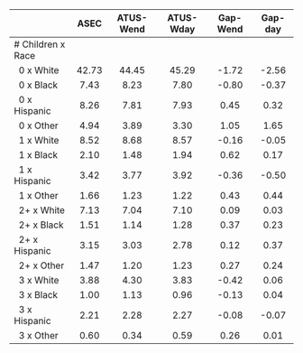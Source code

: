
|                      |         ASEC |    ATUS-Wend |    ATUS-Wday |     Gap-Wend |      Gap-day |
| -------------------- | :----------: | :----------: | :----------: | :----------: | :----------: |
| # Children x Race    |              |              |              |              |              |
| &nbsp;&nbsp;0 x White |        42.73 |        44.45 |        45.29 |        -1.72 |        -2.56 |
| &nbsp;&nbsp;0 x Black |         7.43 |         8.23 |         7.80 |        -0.80 |        -0.37 |
| &nbsp;&nbsp;0 x Hispanic |         8.26 |         7.81 |         7.93 |         0.45 |         0.32 |
| &nbsp;&nbsp;0 x Other |         4.94 |         3.89 |         3.30 |         1.05 |         1.65 |
| &nbsp;&nbsp;1 x White |         8.52 |         8.68 |         8.57 |        -0.16 |        -0.05 |
| &nbsp;&nbsp;1 x Black |         2.10 |         1.48 |         1.94 |         0.62 |         0.17 |
| &nbsp;&nbsp;1 x Hispanic |         3.42 |         3.77 |         3.92 |        -0.36 |        -0.50 |
| &nbsp;&nbsp;1 x Other |         1.66 |         1.23 |         1.22 |         0.43 |         0.44 |
| &nbsp;&nbsp;2+ x White |         7.13 |         7.04 |         7.10 |         0.09 |         0.03 |
| &nbsp;&nbsp;2+ x Black |         1.51 |         1.14 |         1.28 |         0.37 |         0.23 |
| &nbsp;&nbsp;2+ x Hispanic |         3.15 |         3.03 |         2.78 |         0.12 |         0.37 |
| &nbsp;&nbsp;2+ x Other |         1.47 |         1.20 |         1.23 |         0.27 |         0.24 |
| &nbsp;&nbsp;3 x White |         3.88 |         4.30 |         3.83 |        -0.42 |         0.06 |
| &nbsp;&nbsp;3 x Black |         1.00 |         1.13 |         0.96 |        -0.13 |         0.04 |
| &nbsp;&nbsp;3 x Hispanic |         2.21 |         2.28 |         2.27 |        -0.08 |        -0.07 |
| &nbsp;&nbsp;3 x Other |         0.60 |         0.34 |         0.59 |         0.26 |         0.01 |

